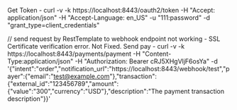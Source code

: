 Get Token - curl -v -k https://localhost:8443/oauth2/token -H "Accept: application/json" -H "Accept-Language: en_US" -u "111:password" -d "grant_type=client_credentials"

// send request by RestTemplate to webhook endpoint not working - SSL Certificate verification error. Not Fixed.
Send pay - curl -v -k https://localhost:8443/payments/payment -H "Content-Type:application/json" -H "Authorization: Bearer cRJ5XHgVljF6osYa" -d '{"intent":"order","notification_url":"https://localhost:8443/webhook/test","payer":{"email":"test@example.com"},"transaction":{"external_id":"123456789","amount":{"value":"300","currency":"USD"},"description":"The payment transaction description"}}'


